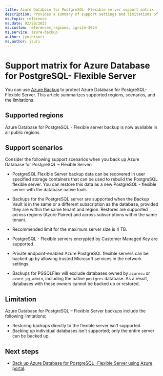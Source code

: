 ```yaml
---
title: Azure Database for PostgreSQL- Flexible server support matrix
description: Provides a summary of support settings and limitations of Azure Database for PostgreSQL- Flexible server backup.
ms.topic: reference
ms.date: 02/28/2025
ms.custom: references_regions, ignite-2024
ms.service: azure-backup
author: jyothisuri
ms.author: jsuri
---
```


# Support matrix for Azure Database for PostgreSQL- Flexible Server

You can use [Azure Backup](./backup-overview.md) to protect Azure Database for PostgreSQL- Flexible Server. This article summarizes supported regions, scenarios, and the limitations.

## Supported regions

Azure Database for PostgreSQL - Flexible server backup is now available in all public regions.

## Support scenarios

Consider the following support scenarios when you back up Azure Database for PostgreSQL – Flexible Server:

- PostgreSQL Flexible Server backup data can be recovered in user specified storage containers that can be used to rebuild the PostgreSQL flexible server. You can restore this data as a new PostgreSQL - flexible server with the database native tools.

- Backups for the PostgreSQL server are supported when the Backup Vault is in the same or a different subscription as the database, provided they are within the same tenant and region. Restores are supported across regions (Azure Paired) and across subscriptions within the same tenant.

- Recommended limit for the maximum server size is 4 TB.  

- PostgreSQL - Flexible servers encrypted by Customer Managed Key are supported.

- Private endpoint-enabled Azure PostgreSQL flexible servers can be backed up by allowing trusted Microsoft services in the network settings.

- Backups for PGSQLFlex will exclude databases owned by `azuresu` or `azure_pg_admin`, including the native `postgres` database. As a result, databases with these owners cannot be backed up or restored. 


## Limitation

Azure Database for PostgreSQL – Flexible Server backups include the following limitations:

- Restoring backups directly to the flexible server isn't supported.
- Backing up individual databases isn't supported; only the entire server can be backed up.

## Next steps

- [Back up Azure Database for PostgreSQL -Flexible Server using Azure portal](tutorial-create-first-backup-azure-database-postgresql-flex.md).